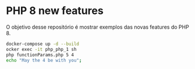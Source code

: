 # PHP 8 new features

O objetivo desse repositório é mostrar exemplos das novas features
do PHP 8.

```bash
docker-compose up -d --build
ocker exec -it php_php_1 sh
php functionParams.php 5 4
echo "May the 4 be with you";
```